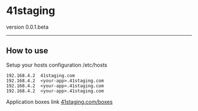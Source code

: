 41staging
===================

version 0.0.1.beta

----------


How to use
-------------

Setup your hosts configuration /etc/hosts

```
192.168.4.2  41staging.com
192.168.4.2  <your-app>.41staging.com
192.168.4.2  <your-app>.41staging.com
192.168.4.2  <your-app>.41staging.com
```

Application boxes link
[41staging.com/boxes](41staging.com/boxes)